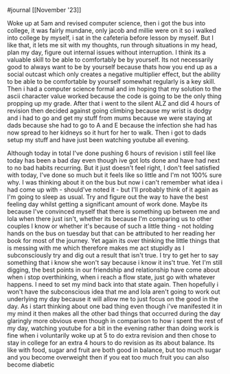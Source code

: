 #journal [[November '23]]

Woke up at 5am and revised computer science, then i got the bus into college, it was fairly mundane, only jacob and millie were on it so i walked into college by myself, i sat in the cafeteria before lesson by myself. But I like that, it lets me sit with my thoughts, run through situations in my head, plan my day, figure out internal issues without interruption. I think its a valuable skill to be able to comfortably be by yourself. Its not necessarily good to always want to be by yourself because thats how you end up as a social outcast which only creates a negative multiplier effect, but the ability to be able to be comfortable by yourself somewhat regularly is a key skill. Then i had a computer science formal and im hoping that my solution to the ascii character value worked because the code is going to be the only thing propping up my grade. After that i went to the silent ALZ and did 4 hours of revision then decided against going climbing because my wrist is dodgy and i had to go and get my stuff from mums because we were staying at dads because she had to go to A and E because the infection she had has now spread to her kidneys so it hurt for her to walk. Then i got to dads setup my stuff and have just been watching youtube all evening. 

Although today in total I've done pushing 6 hours of revision i still feel like today has been a bad day even though ive got lots done and have had next to no bad habits recurring. But it just doesn't feel right, I don't feel satisfied with today, I've done so much but it feels like so little and I'm not 100% sure why. I was thinking about it on the bus but now i can't remember what idea i had come up with - should've noted it - but I'll probably think of it again as I'm going to sleep as usual. Try and figure out the way to have the best feeling day whilst getting a significant amount of work done. Maybe its because I've convinced myself that there is something up between me and lola when there just isn't, whether its because I'm comparing us to other couples I know or whether it's because of such a little thing - not holding hands on the bus on tuesday but that can be attributed to her reading her book for most of the journey. Yet again its over thinking the little things that is messing with me which therefore makes me act stupidly as I subconsciously try and dig out a result that isn't true. I try to get her to say something that i know she won't say because i know it ins't true. Yet I'm still digging, the best points in our friendship and relationship have come about when i stop overthinking, when i reach a flow state, just go with whatever happens. I need to set my mind back into that state again. Then hopefully i won't have the subconscious idea that me and lola aren't going to work out underlying my day because it will allow me to just focus on the good in the day. As i start thinking about one bad thing even though i've manifested it in my mind it then makes all the other bad things that occurred during the day glaringly more obvious even though in comparison to how i spent the rest of my day, watching youtube for a bit in the evening rather than doing work is fine when i voluntarily woke up at 5 to do extra revision and then chose to stay in college for an extra 4 hours to do revision as its about balance. Its like with food, sugar and fruit are both good in balance, but too much sugar and you become overweight then if you eat too much fruit you can also become diabetic